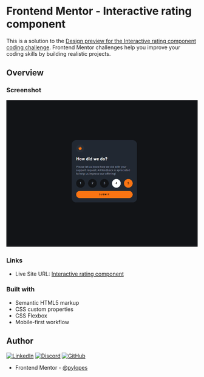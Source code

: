 # Frontend Mentor - Interactive rating component

This is a solution to the [Design preview for the Interactive rating component coding challenge](https://www.frontendmentor.io/challenges/interactive-rating-component-koxpeBUmI). Frontend Mentor challenges help you improve your coding skills by building realistic projects.

## Overview

### Screenshot

![](./screenshot.png)

### Links

- Live Site URL: [Interactive rating component](https://pylopes.github.io/interactive-rating-component/)

### Built with

- Semantic HTML5 markup
- CSS custom properties
- CSS Flexbox
- Mobile-first workflow

## Author

[![LinkedIn](https://img.shields.io/badge/LinkedIn-0077B5?style=for-the-badge&logo=linkedin&logoColor=white)](https://www.linkedin.com/in/pylopes/)
[![Discord](https://img.shields.io/badge/Discord-7289DA?style=for-the-badge&logo=discord&logoColor=white)](https://discord.com/channels/@pylopes/)
[![GitHub](https://img.shields.io/badge/GitHub-100000?style=for-the-badge&logo=github&logoColor=white)](https://github.com/pylopes)

- Frontend Mentor - [@pylopes](https://www.frontendmentor.io/profile/pylopes)
